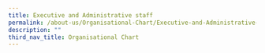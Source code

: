 ```yaml
---
title: Executive and Administrative staff
permalink: /about-us/Organisational-Chart/Executive-and-Administrative-staff/
description: ""
third_nav_title: Organisational Chart
---
```

